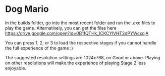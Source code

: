 # Dog Mario
In the builds folder, go into the most recent folder and run the .exe files to play the game. Alternatively, you can get the files here https://drive.google.com/open?id=0B1fQTHk_lCKCYlVHT3dPYWcxcjA

You can press 1, 2, or 3 to load the respective stages if you cannot handle the full experience of the game :)

The suggested resolution settings are 1024x768, on Good or above. Playing on other resolutions will make the experience of playing Stage 2 less enjoyable.